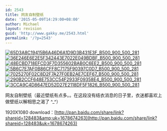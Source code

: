 ```yaml
---
id: 2543
title: 网友自制壁纸
date: '2015-05-09T14:29:00+08:00'
author: Michael
layout: revision
guid: 'http://www.gakky.me/2543.html'
permalink: '/?p=2543'
---
```


[![65D3A8C19415B6A46D6A1D9D3B431E3F_B500_900_500_281](http://www.yui-aragaki.org/wp-content/uploads/img/65D3A8C19415B6A46D6A1D9D3B431E3F_B500_900_500_281.jpeg)](http://www.yui-aragaki.org/wp-content/uploads/img/65D3A8C19415B6A46D6A1D9D3B431E3F_B1280_1280_1280_720.jpeg) [![36E246E6E2E5F342443E7022E049BDBF_B500_900_500_281](http://www.yui-aragaki.org/wp-content/uploads/img/36E246E6E2E5F342443E7022E049BDBF_B500_900_500_281.jpeg)](http://www.yui-aragaki.org/wp-content/uploads/img/36E246E6E2E5F342443E7022E049BDBF_B1280_1280_1280_720.jpeg) [![48ECBD718EFCD3F7D355602BAB0C6EE2_B500_900_500_281](http://www.yui-aragaki.org/wp-content/uploads/img/48ECBD718EFCD3F7D355602BAB0C6EE2_B500_900_500_281.jpeg)](http://www.yui-aragaki.org/wp-content/uploads/img/48ECBD718EFCD3F7D355602BAB0C6EE2_B1280_1280_1280_720.jpeg) [![5B6C7E7AF0B86CFF8C7175F90397C0D7_B500_900_500_281](http://www.yui-aragaki.org/wp-content/uploads/img/5B6C7E7AF0B86CFF8C7175F90397C0D7_B500_900_500_281.jpeg)](http://www.yui-aragaki.org/wp-content/uploads/img/5B6C7E7AF0B86CFF8C7175F90397C0D7_B1280_1280_1280_720.jpeg) [![7025270F02C8D2F7A27F0EB2AE7CEF67_B500_900_500_281](http://www.yui-aragaki.org/wp-content/uploads/img/7025270F02C8D2F7A27F0EB2AE7CEF67_B500_900_500_281.jpeg)](http://www.yui-aragaki.org/wp-content/uploads/img/7025270F02C8D2F7A27F0EB2AE7CEF67_B1280_1280_1280_720.jpeg) [![290B2CCF648E753CC54F2933F09358E4_B500_900_500_281](http://www.yui-aragaki.org/wp-content/uploads/img/290B2CCF648E753CC54F2933F09358E4_B500_900_500_281.jpeg)](http://www.yui-aragaki.org/wp-content/uploads/img/290B2CCF648E753CC54F2933F09358E4_B1280_1280_1280_720.jpeg) [![3CCA9C4D8647ED52D27E2118DF5F1826_B500_900_500_281](http://www.yui-aragaki.org/wp-content/uploads/img/3CCA9C4D8647ED52D27E2118DF5F1826_B500_900_500_281.jpeg)](http://www.yui-aragaki.org/wp-content/uploads/img/3CCA9C4D8647ED52D27E2118DF5F1826_B1280_1280_1280_720.jpeg)

网友自制壁纸（最近壁纸有点多。。在这段没有结衣消息的日子里，衣迷都喜欢上做壁纸以解相思之渴了 ^\_^）

1920X1080 download：[http://pan.baidu.com/share/link?shareid=128483&amp;uk=1678674263](http://pan.baidu.com/share/link?shareid=128483&uk=1678674263)